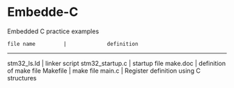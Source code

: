 # Embedde-C
Embedded C practice examples

    file name         |             definition
-----------------------------------------------------------------    
 stm32_ls.ld          |  linker script
 stm32_startup.c      |  startup file
 make.doc             |  definition of make file
 Makefile             |  make file
 main.c               |  Register definition using C structures
